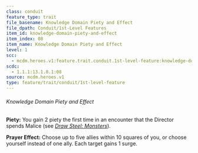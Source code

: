 ```yaml
---
class: conduit
feature_type: trait
file_basename: Knowledge Domain Piety and Effect
file_dpath: Conduit/1st-Level Features
item_id: knowledge-domain-piety-and-effect
item_index: 08
item_name: Knowledge Domain Piety and Effect
level: 1
scc:
  - mcdm.heroes.v1:feature.trait.conduit.1st-level-feature:knowledge-domain-piety-and-effect
scdc:
  - 1.1.1:13.1.8.1:08
source: mcdm.heroes.v1
type: feature/trait/conduit/1st-level-feature
---
```


###### Knowledge Domain Piety and Effect

**Piety:** You gain 2 piety the first time in an encounter that the Director spends Malice (see *[Draw Steel: Monsters](https://mcdm.gg/DS-Monsters)*).

**Prayer Effect:** Choose up to five allies within 10 squares of you, or choose yourself instead of one ally. Each target gains 1 surge.
